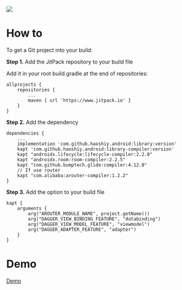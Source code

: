[![](https://www.jitpack.io/v/haoshiy/android.svg)](https://www.jitpack.io/#haoshiy/android)

# How to

To get a Git project into your build:

**Step 1.** Add the JitPack repository to your build file

Add it in your root build.gradle at the end of repositories:

```
allprojects {
    repositories {
        ...
        maven { url 'https://www.jitpack.io' }
    }
}
```

**Step 2.** Add the dependency

```
dependencies {
    ...
    implementation 'com.github.haoshiy.android:library:version'
    kapt 'com.github.haoshiy.android:library-compiler:version'
    kapt "androidx.lifecycle:lifecycle-compiler:2.2.0"
    kapt "androidx.room:room-compiler:2.2.5"
    kapt "com.github.bumptech.glide:compiler:4.12.0"
    // If use router
    kapt "com.alibaba:arouter-compiler:1.2.2"
}
```

**Step 3.** Add the option to your build file

```
kapt {
    arguments {
        arg("AROUTER_MODULE_NAME", project.getName())
        arg("DAGGER_VIEW_BINDING_FEATURE", "databinding")
        arg("DAGGER_VIEW_MODEL_FEATURE", "viewmodel")
        arg("DAGGER_ADAPTER_FEATURE", "adapter")
    }
}
```

# Demo

[Demo](https://github.com/haoshiy/kotlin_wanandroid)
